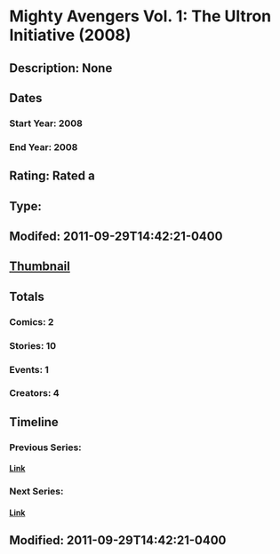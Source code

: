 # Mighty Avengers Vol. 1: The Ultron Initiative (2008)
## Description: None
## Dates
### Start Year: 2008
### End Year: 2008
## Rating: Rated a
## Type: 
## Modifed: 2011-09-29T14:42:21-0400
## [Thumbnail](http://i.annihil.us/u/prod/marvel/i/mg/1/20/4c3617b268959.jpg)
## Totals
### Comics: 2
### Stories: 10
### Events: 1
### Creators: 4
## Timeline
### Previous Series: 
#### [Link]()
### Next Series: 
#### [Link]()
## Modified: 2011-09-29T14:42:21-0400